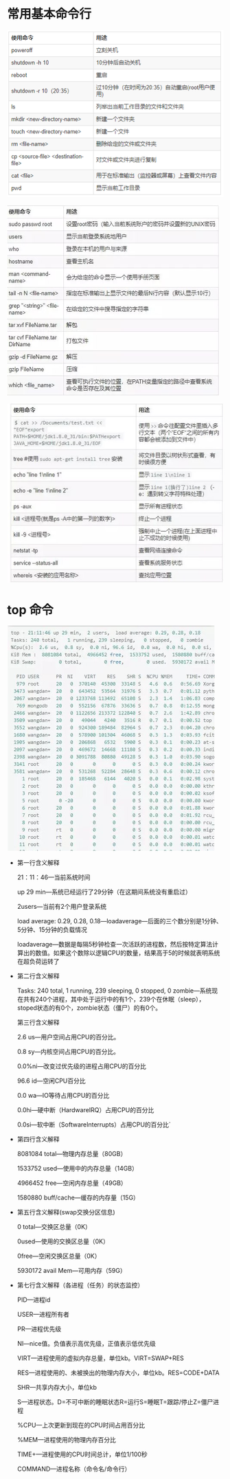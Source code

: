 
# 常用基本命令行

![table](data/640.png)

![table](data/461.jpg)

![table](data/462.jpg)

# 

# top 命令

![pic](data/463.jpg)

- 第一行含义解释

    21：11：46—当前系统时间

    up 29 min—系统已经运行了29分钟（在这期间系统没有重启过）
    
    2users—当前有2个用户登录系统
    
    load average: 0.29, 0.28, 0.18—loadaverage—后面的三个数分别是1分钟、5分钟、15分钟的负载情况
    
    loadaverage—数据是每隔5秒钟检查一次活跃的进程数，然后按特定算法计算出的数值。如果这个数除以逻辑CPU的数量，结果高于5的时候就表明系统在超负荷运转了


- 第二行含义解释

    Tasks: 240 total, 1 running, 239 sleeping, 0 stopped, 0 zombie—系统现在共有240个进程，其中处于运行中的有1个，239个在休眠（sleep），stoped状态的有0个，zombie状态（僵尸）的有0个。
    
    第三行含义解释
    
    2.6 us—用户空间占用CPU的百分比。
    
    0.8 sy—内核空间占用CPU的百分比。
    
    0.0%ni—改变过优先级的进程占用CPU的百分比
    
    96.6 id—空闲CPU百分比
    
    0.0 wa—IO等待占用CPU的百分比
    
    0.0hi—硬中断（HardwareIRQ）占用CPU的百分比
    
    0.0si—软中断（SoftwareInterrupts）占用CPU的百分比`


- 第四行含义解释

    8081084 total—物理内存总量（80GB）
    
    1533752 used—使用中的内存总量（14GB）
    
    4966452 free—空闲内存总量（49GB）
    
    1580880 buff/cache—缓存的内存量（15G）


- 第五行含义解释(swap交换分区信息)

    0 total—交换区总量（0K）
    
    0used—使用的交换区总量（0K）
    
    0free—空闲交换区总量（0K）
    
    5930172 avail Mem—可用内存（59G）


- 第七行含义解释（各进程（任务）的状态监控）

    PID—进程id
    
    USER—进程所有者
    
    PR—进程优先级
    
    NI—nice值。负值表示高优先级，正值表示低优先级
    
    VIRT—进程使用的虚拟内存总量，单位kb。VIRT=SWAP+RES
    
    RES—进程使用的、未被换出的物理内存大小，单位kb。RES=CODE+DATA
    
    SHR—共享内存大小，单位kb
    
    S—进程状态。D=不可中断的睡眠状态R=运行S=睡眠T=跟踪/停止Z=僵尸进程
    
    %CPU—上次更新到现在的CPU时间占用百分比
    
    %MEM—进程使用的物理内存百分比
    
    TIME+—进程使用的CPU时间总计，单位1/100秒
    
    COMMAND—进程名称（命令名/命令行）